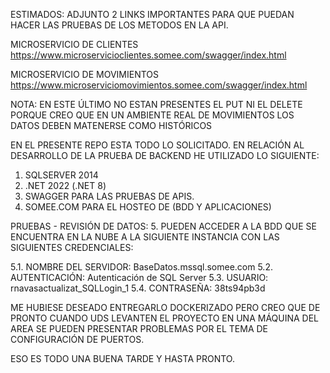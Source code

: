 ESTIMADOS: ADJUNTO 2 LINKS IMPORTANTES PARA QUE PUEDAN HACER LAS PRUEBAS DE LOS METODOS EN LA API.

MICROSERVICIO DE CLIENTES
https://www.microservicioclientes.somee.com/swagger/index.html

MICROSERVICIO DE MOVIMIENTOS
https://www.microserviciomovimientos.somee.com/swagger/index.html

NOTA: EN ESTE ÚLTIMO NO ESTAN PRESENTES EL PUT NI EL DELETE PORQUE CREO QUE 
EN UN AMBIENTE REAL DE MOVIMIENTOS LOS DATOS DEBEN MATENERSE COMO HISTÓRICOS

EN EL PRESENTE REPO ESTA TODO LO SOLICITADO. EN RELACIÓN AL DESARROLLO DE LA PRUEBA DE BACKEND HE UTILIZADO LO SIGUIENTE:

1. SQLSERVER 2014
2. .NET 2022 (.NET 8)
3. SWAGGER PARA LAS PRUEBAS DE APIS.
4. SOMEE.COM PARA EL HOSTEO DE (BDD Y APLICACIONES)

PRUEBAS - REVISIÓN DE DATOS:
5. PUEDEN ACCEDER A LA BDD QUE SE ENCUENTRA EN LA NUBE A LA
SIGUIENTE INSTANCIA CON LAS SIGUIENTES CREDENCIALES:

5.1. NOMBRE DEL SERVIDOR: BaseDatos.mssql.somee.com
5.2. AUTENTICACIÓN:       Autenticación de SQL Server
5.3. USUARIO:             rnavasactualizat_SQLLogin_1
5.4. CONTRASEÑA:          38ts94pb3d


ME HUBIESE DESEADO ENTREGARLO DOCKERIZADO PERO CREO QUE DE PRONTO CUANDO UDS LEVANTEN EL PROYECTO EN UNA MÁQUINA DEL AREA SE PUEDEN PRESENTAR 
PROBLEMAS POR EL TEMA DE CONFIGURACIÓN DE PUERTOS.

ESO ES TODO UNA BUENA TARDE Y HASTA PRONTO.

   
